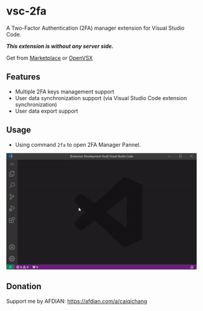 # vsc-2fa

A Two-Factor Authentication (2FA) manager extension for Visual Studio Code.

***This extension is without any server side.***

Get from 
[Marketplace](https://marketplace.visualstudio.com/items?itemName=cai-qichang.vsc-2fa) 
or 
[OpenVSX](https://open-vsx.org/extension/cai-qichang/vsc-2fa)

## Features
- Multiple 2FA keys management support
- User data synchronization support (via Visual Studio Code extension synchronization)
- User data export support

## Usage
- Using command `2fa` to open 2FA Manager Pannel.

![2fa_command-screenshot](https://github.com/caiqichang/vsc-2fa/raw/HEAD/resources/screenshot/2fa_command.gif)

## Donation

Support me by AFDIAN: https://afdian.com/a/caiqichang
